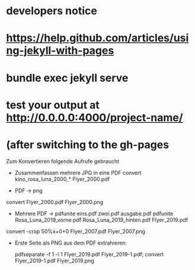# developers notice
# https://help.github.com/articles/using-jekyll-with-pages
# bundle exec jekyll serve
# test your output at http://0.0.0.0:4000/project-name/
# (after switching to the gh-pages

Zum Konvertieren folgende Aufrufe gebraucht

* Zusammenfassen mehrere JPG in eine PDF
convert kino_rosa_luna_2000_* Flyer_2000.pdf

* PDF -> png

convert Flyer_2000.pdf Flyer_2000.png

* Mehrere PDF ->
pdfunite eins.pdf zwei.pdf ausgabe.pdf
pdfunite Rosa_Luna_2019_vorne.pdf Rosa_Luna_2019_hinten.pdf Flyer_2019.pdf


convert -crop 50%x+0+0 Flyer_2007.pdf Flyer_2007.png

* Erste Seite als PNG aus dem PDF extrahieren:

    pdfseparate -f 1 -l 1 Flyer_2019.pdf Flyer_2019-1.pdf; convert Flyer_2019-1.pdf Flyer_2019.png
